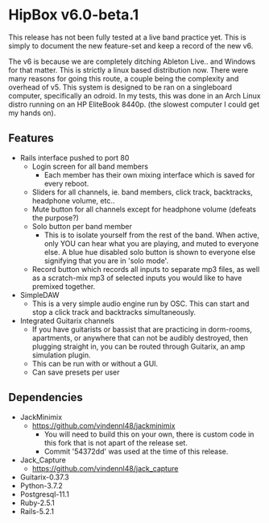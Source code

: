 # HipBox v6.0-beta.1

This release has not been fully tested at a live band practice yet.  This is simply to document the new feature-set and keep a record of the new v6.

The v6 is because we are completely ditching Ableton Live.. and Windows for that matter.  This is strictly a linux based distribution now.  There were many reasons for going this route, a couple being the complexity and overhead of v5.  This system is designed to be ran on a singleboard computer, specifically an odroid.  In my tests, this was done in an Arch Linux distro running on an HP EliteBook 8440p. (the slowest computer I could get my hands on).

## Features

 - Rails interface pushed to port 80
    - Login screen for all band members
       - Each member has their own mixing interface which is saved for every reboot.
    - Sliders for all channels, ie. band members, click track, backtracks, headphone volume, etc..
    - Mute button for all channels except for headphone volume (defeats the purpose?)
    - Solo button per band member
       - This is to isolate yourself from the rest of the band.  When active, only YOU can hear what you are playing, and muted to everyone else.  A blue hue disabled solo button is shown to everyone else signifying that you are in 'solo mode'.
    - Record button which records all inputs to separate mp3 files, as well as a scratch-mix mp3 of selected inputs you would like to have premixed together.
 - SimpleDAW
    - This is a very simple audio engine run by OSC.  This can start and stop a click track and backtracks simultaneously.
 - Integrated Guitarix channels
    - If you have guitarists or bassist that are practicing in dorm-rooms, apartments, or anywhere that can not be audibly destroyed, then plugging straight in, you can be routed through Guitarix, an amp simulation plugin.  
    - This can be run with or without a GUI.  
    - Can save presets per user

## Dependencies

 - JackMinimix
   - https://github.com/vindennl48/jackminimix
     - You will need to build this on your own, there is custom code in this fork that is not apart of the release set.
     - Commit '54372dd' was used at the time of this release.
 - Jack_Capture
   - https://github.com/vindennl48/jack_capture
 - Guitarix-0.37.3
 - Python-3.7.2
 - Postgresql-11.1
 - Ruby-2.5.1
 - Rails-5.2.1
